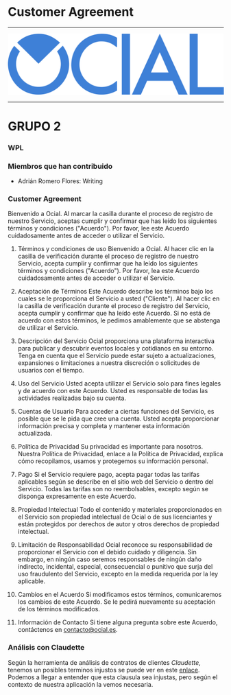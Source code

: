 # Customer Agreement
---

<MDXLayout>
  <img src="https://github.com/ispp-2324-ocial/KB/blob/main/assets/Texto_Ocial.png?raw=true" alt="Texto_Ocial" className="img-centered img-custom-height" />
</MDXLayout>

---

# GRUPO 2

### WPL

### Miembros que han contribuido

- Adrián Romero Flores: Writing


### Customer Agreement

Bienvenido a Ocial. Al marcar la casilla durante el proceso de registro de nuestro Servicio, aceptas cumplir y confirmar que has leído los siguientes términos y condiciones ("Acuerdo"). Por favor, lee este Acuerdo cuidadosamente antes de acceder o utilizar el Servicio.

1. Términos y condiciones de uso
      Bienvenido a Ocial. Al hacer clic en la casilla de verificación durante el proceso de registro de nuestro Servicio, acepta cumplir y confirmar que ha leído los siguientes términos y condiciones ("Acuerdo"). Por favor, lea este Acuerdo cuidadosamente antes de acceder o utilizar el Servicio.

2. Aceptación de Términos
      Este Acuerdo describe los términos bajo los cuales se le proporciona el Servicio a usted ("Cliente"). Al hacer clic en la casilla de verificación durante el proceso de registro del Servicio, acepta cumplir y confirmar que ha leído este Acuerdo. Si no está de acuerdo con estos términos, le pedimos amablemente que se abstenga de utilizar el Servicio.

3. Descripción del Servicio
   Ocial proporciona una plataforma interactiva para publicar y descubrir eventos locales y cotidianos en su entorno. Tenga en cuenta que el Servicio puede estar sujeto a actualizaciones, expansiones o limitaciones a nuestra discreción o solicitudes de usuarios con el tiempo.

4. Uso del Servicio
   Usted acepta utilizar el Servicio solo para fines legales y de acuerdo con este Acuerdo. Usted es responsable de todas las actividades realizadas bajo su cuenta.

5. Cuentas de Usuario
   Para acceder a ciertas funciones del Servicio, es posible que se le pida que cree una cuenta. Usted acepta proporcionar información precisa y completa y mantener esta información actualizada.

6. Política de Privacidad
   Su privacidad es importante para nosotros. Nuestra Política de Privacidad, enlace a la Política de Privacidad, explica cómo recopilamos, usamos y protegemos su información personal.

7. Pago
Si el Servicio requiere pago, acepta pagar todas las tarifas aplicables según se describe en el sitio web del Servicio o dentro del Servicio. Todas las tarifas son no reembolsables, excepto según se disponga expresamente en este Acuerdo.

8. Propiedad Intelectual
Todo el contenido y materiales proporcionados en el Servicio son propiedad intelectual de Ocial o de sus licenciantes y están protegidos por derechos de autor y otros derechos de propiedad intelectual.

9. Limitación de Responsabilidad
Ocial reconoce su responsabilidad de proporcionar el Servicio con el debido cuidado y diligencia. Sin embargo, en ningún caso seremos responsables de ningún daño indirecto, incidental, especial, consecuencial o punitivo que surja del uso fraudulento del Servicio, excepto en la medida requerida por la ley aplicable.

10. Cambios en el Acuerdo
Si modificamos estos términos, comunicaremos los cambios de este Acuerdo. Se le pedirá nuevamente su aceptación de los términos modificados.

11. Información de Contacto
Si tiene alguna pregunta sobre este Acuerdo, contáctenos en contacto@ocial.es.

### Análisis con Claudette
Según la herramienta de análisis de contratos de clientes *Claudette*, tenemos un posibles terminos injustos se puede ver en este [enlace](http://claudette.eui.eu/demo/answers/cTvSs9wGOb.html). Podemos a llegar a entender que esta clausula sea injustas, pero según el contexto de nuestra aplicación la vemos necesaria.
